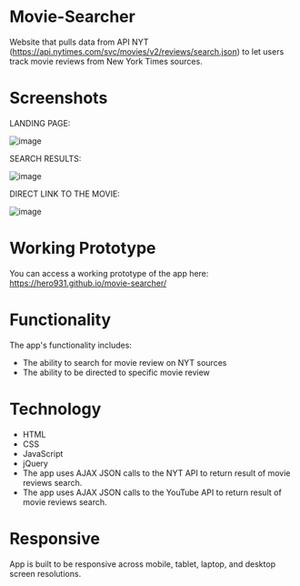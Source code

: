 # Movie-Searcher


Website that pulls data from API NYT (https://api.nytimes.com/svc/movies/v2/reviews/search.json) to let users track movie reviews from New York Times sources.

# Screenshots


LANDING PAGE:

![image](https://user-images.githubusercontent.com/31460531/36012305-3ecb1870-0d2b-11e8-8c98-5b1f31b66051.png)


SEARCH RESULTS:

![image](https://user-images.githubusercontent.com/31460531/36012355-9687d5c6-0d2b-11e8-8f99-01df5adc6510.png)


DIRECT LINK TO THE MOVIE:

![image](https://user-images.githubusercontent.com/31460531/36012427-080921c8-0d2c-11e8-80a3-5f2ba63643fd.png)


# Working Prototype


You can access a working prototype of the app here: https://hero931.github.io/movie-searcher/

# Functionality


The app's functionality includes:
* The ability to search for movie review on NYT sources
* The ability to be directed to specific movie review


# Technology


* HTML
* CSS
* JavaScript
* jQuery
* The app uses AJAX JSON calls to the NYT API to return result of movie reviews search.
* The app uses AJAX JSON calls to the YouTube API to return result of movie reviews search.
  
 # Responsive
 
 
 App is built to be responsive across mobile, tablet, laptop, and desktop screen resolutions.
 
 
